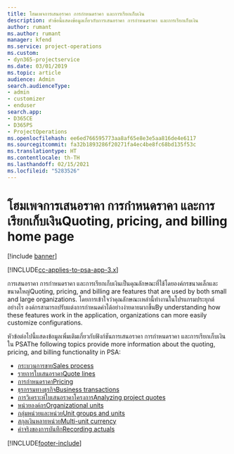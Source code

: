```yaml
---
title: โฮมเพจการเสนอราคา การกำหนดราคา และการเรียกเก็บเงิน
description: หัวข้อนี้แสดงข้อมูลเกี่ยวกับการเสนอราคา การกำหนดราคา และการเรียกเก็บเงิน
author: rumant
ms.author: rumant
manager: kfend
ms.service: project-operations
ms.custom:
- dyn365-projectservice
ms.date: 03/01/2019
ms.topic: article
audience: Admin
search.audienceType:
- admin
- customizer
- enduser
search.app:
- D365CE
- D365PS
- ProjectOperations
ms.openlocfilehash: ee6ed766595773aa8af65e8e3e5aa816de4e6117
ms.sourcegitcommit: fa32b1893286f20271fa4ec4be8fc68bd135f53c
ms.translationtype: HT
ms.contentlocale: th-TH
ms.lasthandoff: 02/15/2021
ms.locfileid: "5283526"
---
```

# <a name="quoting-pricing-and-billing-home-page"></a><span data-ttu-id="401ce-103">โฮมเพจการเสนอราคา การกำหนดราคา และการเรียกเก็บเงิน</span><span class="sxs-lookup"><span data-stu-id="401ce-103">Quoting, pricing, and billing home page</span></span>

[!include [banner](../includes/psa-now-project-operations.md)]

[!INCLUDE[cc-applies-to-psa-app-3.x](../includes/cc-applies-to-psa-app-3x.md)]

<span data-ttu-id="401ce-104">การเสนอราคา การกำหนดราคา และการเรียกเก็บเงินเป็นคุณลักษณะที่ใช้โดยองค์กรขนาดเล็กและขนาดใหญ่</span><span class="sxs-lookup"><span data-stu-id="401ce-104">Quoting, pricing, and billing are features that are used by both small and large organizations.</span></span> <span data-ttu-id="401ce-105">โดยการเข้าใจว่าคุณลักษณะเหล่านี้ทำงานในโปรแกรมประยุกต์อย่างไร องค์กรสามารถปรับแต่งการกำหนดค่าได้อย่างง่ายดายมากขึ้น</span><span class="sxs-lookup"><span data-stu-id="401ce-105">By understanding how these features work in the application, organizations can more easily customize configurations.</span></span>

<span data-ttu-id="401ce-106">หัวข้อต่อไปนี้แสดงข้อมูลเพิ่มเติมเกี่ยวกับฟังก์ชันการเสนอราคา การกำหนดราคา และการเรียกเก็บเงินใน PSA</span><span class="sxs-lookup"><span data-stu-id="401ce-106">The following topics provide more information about the quoting, pricing, and billing functionality in PSA:</span></span>

- [<span data-ttu-id="401ce-107">กระบวนการขาย</span><span class="sxs-lookup"><span data-stu-id="401ce-107">Sales process</span></span>](basic-sales-process.md)
- [<span data-ttu-id="401ce-108">รายการใบเสนอราคา</span><span class="sxs-lookup"><span data-stu-id="401ce-108">Quote lines</span></span>](basic-quote-lines.md)
- [<span data-ttu-id="401ce-109">การกำหนดราคา</span><span class="sxs-lookup"><span data-stu-id="401ce-109">Pricing</span></span>](basic-pricing.md)
- [<span data-ttu-id="401ce-110">ธุรกรรมทางธุรกิจ</span><span class="sxs-lookup"><span data-stu-id="401ce-110">Business transactions</span></span>](basic-business-transactions.md)
- [<span data-ttu-id="401ce-111">การวิเคราะห์ใบเสนอราคาโครงการ</span><span class="sxs-lookup"><span data-stu-id="401ce-111">Analyzing project quotes</span></span>](basic-analyzing-quotes.md)
- [<span data-ttu-id="401ce-112">หน่วยองค์กร</span><span class="sxs-lookup"><span data-stu-id="401ce-112">Organizational units</span></span>](advanced-organizational.md)
- [<span data-ttu-id="401ce-113">กลุ่มหน่วยและหน่วย</span><span class="sxs-lookup"><span data-stu-id="401ce-113">Unit groups and units</span></span>](advanced-units.md)
- [<span data-ttu-id="401ce-114">สกุลเงินหลายหน่วย</span><span class="sxs-lookup"><span data-stu-id="401ce-114">Multi-unit currency</span></span>](advanced-currency.md)
- [<span data-ttu-id="401ce-115">ค่าจริงของการบันทึก</span><span class="sxs-lookup"><span data-stu-id="401ce-115">Recording actuals</span></span>](advanced-actuals.md)


[!INCLUDE[footer-include](../includes/footer-banner.md)]
